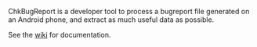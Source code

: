 ChkBugReport is a developer tool to process a bugreport file generated on an Android phone,
and extract as much useful data as possible.

See the [wiki](https://github.com/sonyxperiadev/ChkBugReport/wiki) for documentation.   

